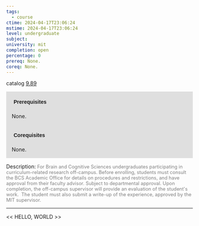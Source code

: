```yaml
---
tags:
  - course
ctime: 2024-04-17T23:06:24
mstime: 2024-04-17T23:06:24
level: undergraduate
subject: 
university: mit
completion: open
percentage: 0
prereq: None.
coreq: None.
---
```


catalog [9.89](http://student.mit.edu/catalog/m9b.html#9.89)

<span style="display: block; padding: 15px; background-color: rgb(100, 100, 100, 0.2);"><font id="m_prereq3826_0" style="display: block; font-family: Arial, sans-serif; font-weight: bold; padding: 5px">Prerequisites</font><br><span id="prereq3826_0">None.</span></span>
<span style="display: block; padding: 15px; background-color: rgb(100, 100, 100, 0.2);"><font id="m_coreq3826_0" style="display: block; font-family: Arial, sans-serif; font-weight: bold; padding: 5px">Corequisites</font><br><span id="coreq3826_0">None.</span></span>

<font style="">Description:</font>
<font style="color: grey; font-size: 0.8rem;">For Brain and Cognitive Sciences undergraduates participating in curriculum-related research off-campus. Before enrolling, students must consult the BCS Academic Office for details on procedures and restrictions, and have approval from their faculty advisor. Subject to departmental approval. Upon completion, the off-campus supervisor will provide an evaluation of the student's work.  The student must also submit a write-up of the experience, approved by the MIT supervisor.</font>



---

<< HELLO, WORLD >>
